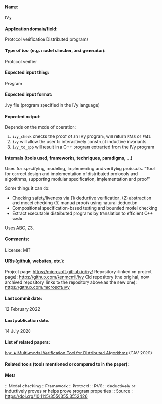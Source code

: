 #### Name:
IVy

#### Application domain/field:
Protocol verification
Distributed programs

#### Type of tool (e.g. model checker, test generator):
Protocol verifier

#### Expected input thing:
Program

#### Expected input format:
.ivy file (program specified in the IVy language)

#### Expected output:
Depends on the mode of operation:
1. `ivy_check` checks the proof of an IVy program, will return `PASS` or `FAIL`
2. `ivy` will allow the user to interactively construct inductive invariants
3. `ivy_to_cpp` will result in a C++ program extracted from the IVy program

#### Internals (tools used, frameworks, techniques, paradigms, ...):
Used for specifying, modeling, implementing and verifying protocols.
"Tool for correct design and implementation of distributed protocols and algorithms, supporting modular specification, implementation and proof"

Some things it can do:
- Checking safety/liveness via (1) deductive verification, (2) abstraction and model checking (3) manual proofs using natural deduction
- Compositional specification-based testing and bounded model checking
- Extract executable distributed programs by translation to efficient C++ code

Uses [ABC](Frameworks/ABC.md), [Z3](Solvers/SMT/Z3.md).

#### Comments:
License: MIT

#### URIs (github, websites, etc.):
Project page: https://microsoft.github.io/ivy/
Repository (linked on project page): https://github.com/kenmcmil/ivy
Old repository (the original, now archived repository, links to the repository above as the new one): https://github.com/microsoft/ivy

#### Last commit date:
12 February 2022

#### Last publication date:
14 July 2020

#### List of related papers:
[Ivy: A Multi-modal Verification Tool for Distributed Algorithms](https://doi.org/10.1007/978-3-030-53291-8_12) (CAV 2020)

#### Related tools (tools mentioned or compared to in the paper):

#### Meta
:: Model checking
:: Framework
:: Protocol
:: PV6 :: deductively or inductively proves or helps prove program properties
:: Source :: https://doi.org/10.1145/3550355.3552426